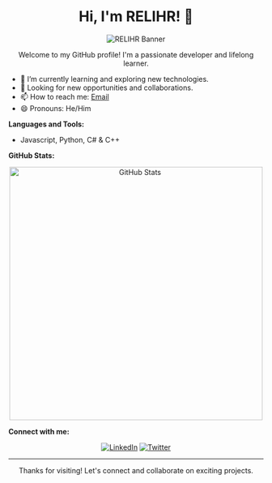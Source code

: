 <h1 align="center">Hi, I'm RELIHR! 👋</h1>

<p align="center">
  <img src="https://github.com/RELIHR/RELIHR/raw/main/assets/banner.gif" alt="RELIHR Banner">
</p>

<p align="center">Welcome to my GitHub profile! I'm a passionate developer and lifelong learner.</p>

- 🌱 I’m currently learning and exploring new technologies.
- 💼 Looking for new opportunities and collaborations.
- 📫 How to reach me: [Email](mailto:relihr0@gmail.com)
- 😄 Pronouns: He/Him

**Languages and Tools:**

- Javascript, Python, C# & C++

**GitHub Stats:**

<p align="center">
  <img src="https://github-readme-stats.vercel.app/api?username=RELIHR&show_icons=true&theme=radical" alt="GitHub Stats" width="500">
</p>

**Connect with me:**

<p align="center">
  <a href="https://linkedin.com/in/" target="_blank"><img src="https://img.shields.io/badge/-LinkedIn-%230077B5?style=flat&logo=linkedin&logoColor=white" alt="LinkedIn"></a>
  <a href="https://twitter.com/" target="_blank"><img src="https://img.shields.io/badge/-Twitter-%231DA1F2?style=flat&logo=twitter&logoColor=white" alt="Twitter"></a>
</p>

<hr>

<p align="center">Thanks for visiting! Let's connect and collaborate on exciting projects.</p>
